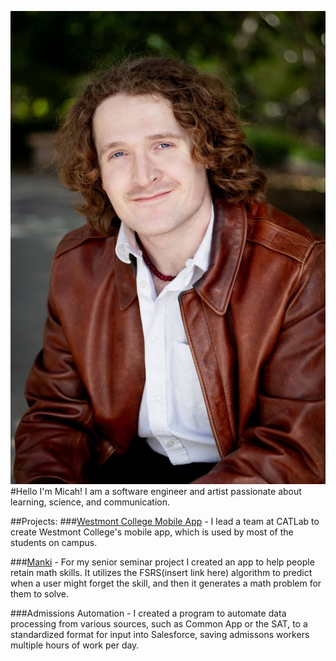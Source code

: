 ![What I look like](headshot.png)
#Hello I'm Micah! I am a software engineer and artist passionate about learning, science, and communication.


##Projects:
###[Westmont College Mobile App](https://apps.apple.com/us/app/westmont/id6538728714) -
I lead a team at CATLab to create Westmont College's mobile app, which is used by most of the students on campus.

###[Manki](https://github.com/MicahHoward/Manki) -
For my senior seminar project I created an app to help people retain math skills. It utilizes the FSRS(insert link here) algorithm to predict when a user might forget the skill, and then it generates a math problem for them to solve.

###Admissions Automation -
I created a program to automate data processing from various sources, such as Common App or the SAT, to a standardized format for input into Salesforce, saving admissons workers multiple hours of work per day.

